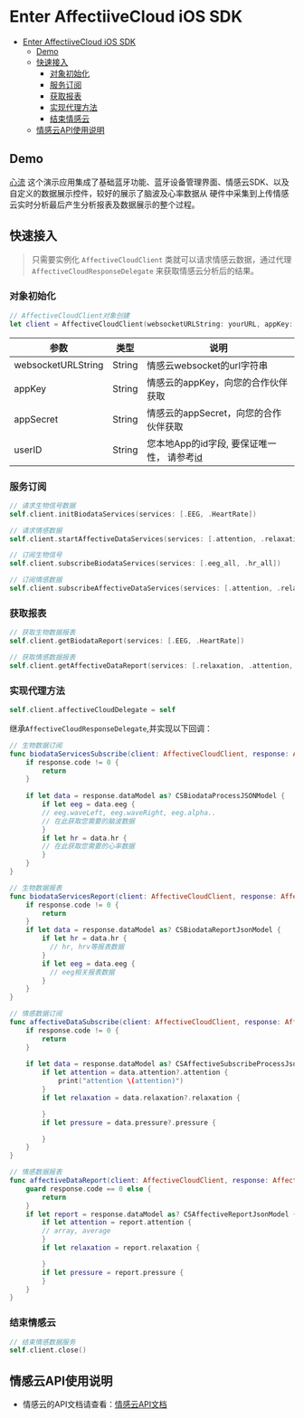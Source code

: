 # Enter AffectiiveCloud iOS SDK

- [Enter AffectiiveCloud iOS SDK](#enter-affectiivecloud-ios-sdk)
  - [Demo](#demo)
  - [快速接入](#%e5%bf%ab%e9%80%9f%e6%8e%a5%e5%85%a5)
    - [对象初始化](#%e5%af%b9%e8%b1%a1%e5%88%9d%e5%a7%8b%e5%8c%96)
    - [服务订阅](#%e6%9c%8d%e5%8a%a1%e8%ae%a2%e9%98%85)
    - [获取报表](#%e8%8e%b7%e5%8f%96%e6%8a%a5%e8%a1%a8)
    - [实现代理方法](#%e5%ae%9e%e7%8e%b0%e4%bb%a3%e7%90%86%e6%96%b9%e6%b3%95)
    - [结束情感云](#%e7%bb%93%e6%9d%9f%e6%83%85%e6%84%9f%e4%ba%91)
  - [情感云API使用说明](#%e6%83%85%e6%84%9f%e4%ba%91api%e4%bd%bf%e7%94%a8%e8%af%b4%e6%98%8e)

## Demo

[心流](https://github.com/Entertech/Enter-AffectiveCloud-Demo-iOS.git) 这个演示应用集成了基础蓝牙功能、蓝牙设备管理界面、情感云SDK、以及自定义的数据展示控件，较好的展示了脑波及心率数据从 硬件中采集到上传情感云实时分析最后产生分析报表及数据展示的整个过程。

## 快速接入

> 只需要实例化 `AffectiveCloudClient` 类就可以请求情感云数据，通过代理 `AffectiveCloudResponseDelegate` 来获取情感云分析后的结果。

### 对象初始化

```swift
// AffectiveCloudClient对象创建
let client = AffectiveCloudClient(websocketURLString: yourURL, appKey: yourAppKey, appSecret: yourSecret, userID: yourLocalID)

```

| 参数               | 类型   | 说明                                  |
| ------------------ | ------ | ------------------------------------- |
| websocketURLString | String | 情感云websocket的url字符串            |
| appKey             | String | 情感云的appKey，向您的合作伙伴获取    |
| appSecret          | String | 情感云的appSecret，向您的合作伙伴获取 |
| userID             | String | 您本地App的id字段, 要保证唯一性， 请参考[id](https://docs.affectivecloud.com/%F0%9F%8E%99%E6%8E%A5%E5%8F%A3%E5%8D%8F%E8%AE%AE/3.%20%E4%BC%9A%E8%AF%9D%E5%8D%8F%E8%AE%AE.html#userID)                    |


### 服务订阅

```swift
// 请求生物信号数据
self.client.initBiodataServices(services: [.EEG, .HeartRate])

// 请求情感数据
self.client.startAffectiveDataServices(services: [.attention, .relaxation, .pleasure, .pressure])

// 订阅生物信号
self.client.subscribeBiodataServices(services: [.eeg_all, .hr_all])

// 订阅情感数据
self.client.subscribeAffectiveDataServices(services: [.attention, .relaxation, .pressure, .pleasure])
```

### 获取报表

```swift
// 获取生物数据报表
self.client.getBiodataReport(services: [.EEG, .HeartRate])

// 获取情感数据报表
self.client.getAffectiveDataReport(services: [.relaxation, .attention, .pressure, .pleasure])

```

### 实现代理方法

```swift
self.client.affectiveCloudDelegate = self
```

继承`AffectiveCloudResponseDelegate`,并实现以下回调：

```swift
// 生物数据订阅
func biodataServicesSubscribe(client: AffectiveCloudClient, response: AffectiveCloudResponseJSONModel) {
    if response.code != 0 {
        return
    }
        
    if let data = response.dataModel as? CSBiodataProcessJSONModel {
        if let eeg = data.eeg {
        // eeg.waveLeft, eeg.waveRight, eeg.alpha..
        // 在此获取您需要的脑波数据
        }
        if let hr = data.hr {
        // 在此获取您需要的心率数据
        }
    }
}

// 生物数据报表
func biodataServicesReport(client: AffectiveCloudClient, response: AffectiveCloudResponseJSONModel) {
    if response.code != 0 {
        return
    }
    if let data = response.dataModel as? CSBiodataReportJsonModel {
        if let hr = data.hr {
          // hr, hrv等报表数据
        }
        if let eeg = data.eeg {
          // eeg相关报表数据
        }
    }
}

// 情感数据订阅
func affectiveDataSubscribe(client: AffectiveCloudClient, response: AffectiveCloudResponseJSONModel) {
    if response.code != 0 {
        return
    }
        
    if let data = response.dataModel as? CSAffectiveSubscribeProcessJsonModel {
        if let attention = data.attention?.attention {
            print("attention \(attention)")
        }
        if let relaxation = data.relaxation?.relaxation {

        }
        if let pressure = data.pressure?.pressure {

        }
    }
}

// 情感数据报表
func affectiveDataReport(client: AffectiveCloudClient, response: AffectiveCloudResponseJSONModel)  {
    guard response.code == 0 else {
        return
    }
    if let report = response.dataModel as? CSAffectiveReportJsonModel {
        if let attention = report.attention {
        // array, average
        }
        if let relaxation = report.relaxation {

        }
        if let pressure = report.pressure {
        }
    }
}
```

### 结束情感云

```swift
// 结束情感数据服务
self.client.close()

```

## 情感云API使用说明
- 情感云的API文档请查看：[情感云API文档](../APIDocuments/Enterr-AffectiveCloud-iOS-SDK-API说明.md)


